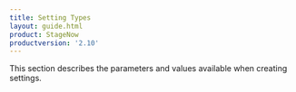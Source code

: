 ```yaml
---
title: Setting Types
layout: guide.html
product: StageNow
productversion: '2.10'
---
```


This section describes the parameters and values available when creating settings. 













